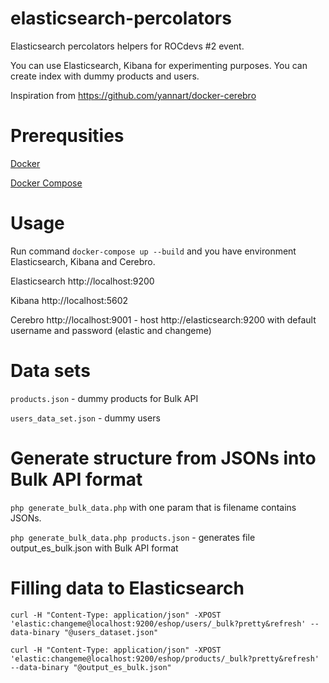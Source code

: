 # elasticsearch-percolators
Elasticsearch percolators helpers for ROCdevs #2 event.

You can use Elasticsearch, Kibana for experimenting purposes. You can create index with dummy products and users.

Inspiration from https://github.com/yannart/docker-cerebro

# Prerequsities
[Docker](https://docs.docker.com/engine/installation/#platform-support-matrix)

[Docker Compose](https://docs.docker.com/compose/install/)

# Usage
Run command `docker-compose up --build` and you have environment Elasticsearch, Kibana and Cerebro.

Elasticsearch http://localhost:9200

Kibana http://localhost:5602

Cerebro http://localhost:9001 - host http://elasticsearch:9200 with default username and password (elastic and changeme)

# Data sets
`products.json` - dummy products for Bulk API

`users_data_set.json` - dummy users

# Generate structure from JSONs into Bulk API format
`php generate_bulk_data.php` with one param that is filename contains JSONs.

`php generate_bulk_data.php products.json` - generates file output_es_bulk.json with Bulk API format

# Filling data to Elasticsearch
`curl -H "Content-Type: application/json" -XPOST 'elastic:changeme@localhost:9200/eshop/users/_bulk?pretty&refresh' --data-binary "@users_dataset.json"`

`curl -H "Content-Type: application/json" -XPOST 'elastic:changeme@localhost:9200/eshop/products/_bulk?pretty&refresh' --data-binary "@output_es_bulk.json"`
